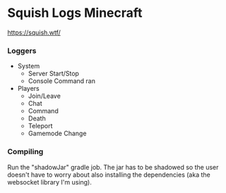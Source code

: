# Squish Logs Minecraft
https://squish.wtf/

### Loggers
- System
  - Server Start/Stop
  - Console Command ran
- Players
  - Join/Leave
  - Chat
  - Command
  - Death
  - Teleport
  - Gamemode Change

### Compiling
Run the "shadowJar" gradle job. The jar has to be shadowed so the user doesn't have to worry about also installing the dependencies (aka the websocket library I'm using).